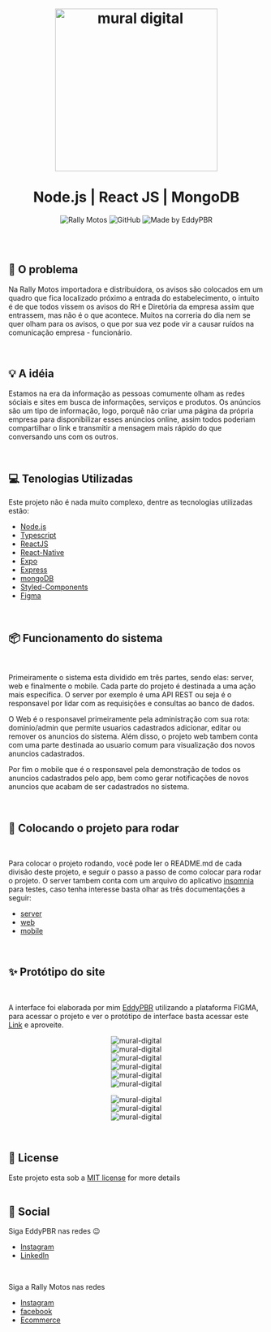 <h1 align="center">
    <img alt="mural digital" src=".github/icone.png" height="320px" /> <br /> <br />
    Node.js | React JS | MongoDB
</h1>

<p align="center">
  <img alt="Rally Motos" src="https://img.shields.io/badge/client-Rally%20Motos-E53035" />
  <img alt="GitHub" src="https://img.shields.io/badge/license-MIT-%2397CA00" /> 
  <img alt="Made by EddyPBR" src="https://img.shields.io/badge/made%20by-EddyPBR-%236A57D5" /> <br />
</p> 

<br /><br />

## :bookmark: O problema

Na Rally Motos importadora e distribuidora, os avisos são colocados em um quadro que fica localizado próximo a entrada do
estabelecimento, o intuíto é de que todos vissem os avisos do RH e Diretória da empresa assim que entrassem, mas não é
o que acontece. Muitos na correria do dia nem se quer olham para os avisos, o que por sua vez pode vir a causar ruídos
na comunicação empresa - funcionário.

<br />

## :bulb: A idéia

Estamos na era da informação as pessoas comumente olham as redes sóciais e sites em busca de informações, serviços e 
produtos. Os anúncios são um tipo de informação, logo, porquê não criar uma página da própria empresa para disponibilizar
esses anúncios online, assim todos poderiam compartilhar o link e transmitir a mensagem mais rápido do que conversando 
uns com os outros.

<br />

## :computer: Tenologias Utilizadas

Este projeto não é nada muito complexo, dentre as tecnologias utilizadas estão:
<br />

- [Node.js](https://nodejs.org/en/)
- [Typescript](https://www.typescriptlang.org/)
- [ReactJS](https://pt-br.reactjs.org/)
- [React-Native](https://reactnative.dev/)
- [Expo](https://expo.io/)
- [Express](https://expressjs.com/pt-br/)
- [mongoDB](https://www.mongodb.com/)
- [Styled-Components](https://styled-components.com/)
- [Figma](https://www.figma.com/)

<br />

## :package: Funcionamento do sistema
<br />

Primeiramente o sistema esta dividido em três partes, sendo elas: server, web e finalmente o mobile.
Cada parte do projeto é destinada a uma ação mais especifica. O server por exemplo é uma API REST ou seja
é o responsavel por lidar com as requisições e consultas ao banco de dados.

O Web é o responsavel primeiramente pela administração com sua rota: dominio/admin que permite usuarios
cadastrados adicionar, editar ou remover os anuncios do sistema. Além disso, o projeto web tambem conta com
uma parte destinada ao usuario comum para visualização dos novos anuncios cadastrados.

Por fim o mobile que é o responsavel pela demonstração de todos os anuncios cadastrados pelo app,
bem como gerar notificações de novos anuncios que acabam de ser cadastrados no sistema.

<br />

## :wrench: Colocando o projeto para rodar
<br />

Para colocar o projeto rodando, você pode ler o README.md de cada divisão deste projeto,
e seguir o passo a passo de como colocar para rodar o projeto. O server tambem conta com
um arquivo do aplicativo [insomnia](https://insomnia.rest/download/) para testes, caso 
tenha interesse basta olhar as três documentações a seguir:

- [server](./server/README.md)
- [web](./web/README.md)
- [mobile](./mobile/README.md)

<br />

## :sparkles: Protótipo do site
<br />

A interface foi elaborada por mim [EddyPBR](https://github.com/EddyPBR/) utilizando a plataforma FIGMA, para acessar o 
projeto e ver o protótipo de interface basta acessar este 
[Link](https://www.figma.com/file/GjoZ01qEHzgckLer6Wp5jt/Mural-Digital?node-id=0%3A1) e aproveite.
<br />

<p align="center">
  <img alt="mural-digital" src=".github/home.png" margin-right="20px" /><br />
  <img alt="mural-digital" src=".github/anuncio.png" /><br />
  <img alt="mural-digital" src=".github/login-admin.png" /><br />
  <img alt="mural-digital" src=".github/lista-de-anuncios.png" /><br />
  <img alt="mural-digital" src=".github/cadastro.png" /><br />
  <img alt="mural-digital" src=".github/deletar.png" /><br />
</p>

<p align="center">
  <img alt="mural-digital" src=".github/home-mobile.png" margin-right="20px" /><br />
  <img alt="mural-digital" src=".github/lista-de-anuncios-mobile.png" margin-right="20px" /><br />
  <img alt="mural-digital" src=".github/anuncio-mobile.png" /><br />
</p> 

<br />

## :memo: License

Este projeto esta sob a [MIT license](LICENSE) for more details
<br />
<br />

## :wave: Social

Siga EddyPBR nas redes :wink:
<br />

- [Instagram](https://www.instagram.com/edvaldo_junior_dev/)
- [LinkedIn](https://www.linkedin.com/in/edvaldojuniordev/)

<br />

Siga a Rally Motos nas redes
<br />

- [Instagram](https://www.instagram.com/rallymotosdist/?hl=pt-br)
- [facebook](https://pt-br.facebook.com/rallymotosdist/)
- [Ecommerce](https://www.rallymotos.com.br/)
